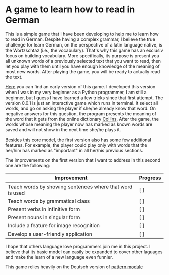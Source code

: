 # A game to learn how to read in German

This is a simple game that I have been developing to help me to learn how to read in German. Despite having a complex grammar, I believe the true challenge for learn German, on the perspective of a latin language native, is the Wortzschtaz (i.e., the vocabulary). That's why this game has an exclusiv focus on building vocabulary. More specifically, its purpose is present you all unknown words of a previously selected text that you want to read, then let you play with them until you have enough knowledge of the meaning of most new words. After playing the game, you will be ready to actually read the text.

[Here](https://github.com/lucascr91/german_game) you can find an early version of this game. I developed this version when I was in my very beginner as a Python programmer, I am still a beginner, but I guess I have learned a few tricks since that first attempt. The version 0.0.1 is just an interactive game which runs in terminal. It select all words, and go on asking the player if she/he already know that word. On negative answers for this question, the program presents the meaning of the word that it gets from the online dictionary [Collins](https://www.collinsdictionary.com/dictionary/german-english/). After the game, the words whose meaning the player now has marked as known words are saved and will not show in the next time she/he plays it.

Besides this core model, the first version also has some few additional features. For example, the player could play only with words that the her/him has marked as "important" in all her/his previous sections.

The improvements on the first version that I want to address in this second one are the following:

Improvement | Progress
------------ | -------------
Teach words by showing sentences where that word is used | [ ]
Teach words by grammatical class | [ ]
Present verbs in infinitive form | [ ]
Present nouns in singular form | [ ]
Include a feature for image recognition | [ ]
Develop a user-friendly application | [ ]

I hope that others language love programmers join me in this project. I believe that its basic model can easily be expanded to cover other laguages and make the learn of a new language even funnier.

This game relies heavily on the Deutsch version of [pattern module](https://www.clips.uantwerpen.be/pages/pattern-de)
